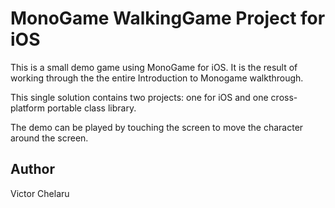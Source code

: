 MonoGame WalkingGame Project for iOS
====================================

This is a small demo game using MonoGame for iOS.  It is the result of working through the the entire Introduction to Monogame walkthrough.

This single solution contains two projects:  one for iOS and one cross-platform portable class library.

The demo can be played by touching the screen to move the character around the screen.

Author
------

Victor Chelaru